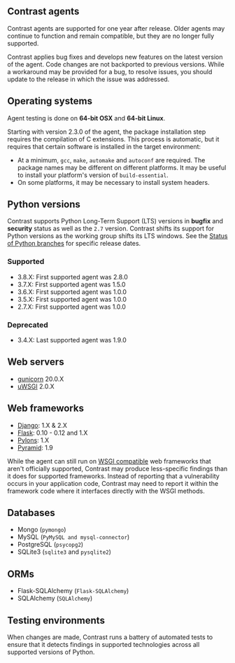 <!--
title: "Supported Technologies"
description: "List of supported technologies"
tags: "installation Python agent frameworks support package"
-->

## Contrast agents

Contrast agents are supported for one year after release. Older agents may continue to function and remain compatible, but they are no longer fully supported.

Contrast applies bug fixes and develops new features on the latest version of the agent. Code changes are not backported to previous versions. While a workaround may be provided for a bug, to resolve issues, you should update to the release in which the issue was addressed.

## Operating systems

Agent testing is done on **64-bit OSX** and **64-bit Linux**.

Starting with version 2.3.0 of the agent, the package installation step requires the compilation of C extensions. This process is automatic, but it requires that certain software is installed in the target environment:

* At a minimum, `gcc`, `make`, `automake` and `autoconf` are required. The package names may be different on different platforms. It may be useful to install your platform's version of `build-essential`.
* On some platforms, it may be necessary to install system headers.

## Python versions

Contrast supports Python Long-Term Support (LTS) versions in **bugfix** and **security** status as well as the `2.7` version. Contrast shifts its support for Python versions as the working group shifts its LTS windows. See the [Status of Python branches](https://devguide.python.org/#status-of-python-branches) for specific release dates.


### Supported

* 3.8.X: First supported agent was 2.8.0
* 3.7.X: First supported agent was 1.5.0
* 3.6.X: First supported agent was 1.0.0
* 3.5.X: First supported agent was 1.0.0
* 2.7.X: First supported agent was 1.0.0

### Deprecated

* 3.4.X: Last supported agent was 1.9.0

## Web servers

* [gunicorn](https://gunicorn.org/) 20.0.X
* [uWSGI](https://uwsgi-docs.readthedocs.io/en/latest/#) 2.0.X

## Web frameworks

* [Django](https://www.djangoproject.com/): 1.X & 2.X
* [Flask](https://flask.palletsprojects.com/en/1.1.x/): 0.10 - 0.12 and 1.X
* [Pylons](https://pylonsproject.org/): 1.X
* [Pyramid](https://trypyramid.com/): 1.9

While the agent can still run on [WSGI compatible](https://wsgi.readthedocs.io/en/latest/) web frameworks that aren't officially supported, Contrast may produce less-specific findings than it does for supported frameworks. Instead of reporting that a vulnerability occurs in your application code, Contrast may need to report it within the framework code where it interfaces directly with the WSGI methods.

## Databases

* Mongo (`pymongo`)
* MySQL (`PyMySQL and mysql-connector`)
* PostgreSQL (`psycopg2`)
* SQLite3 (`sqlite3` and `pysqlite2`)

## ORMs

* Flask-SQLAlchemy (`Flask-SQLAlchemy`)
* SQLAlchemy (`SQLAlchemy`)


## Testing environments

When changes are made, Contrast runs a battery of automated tests to ensure that it detects findings in supported technologies across all supported versions of Python.


